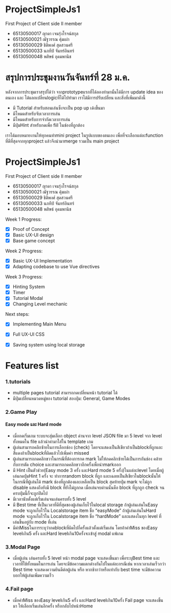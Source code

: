 # ProjectSimpleJs1
First Project of Client side II
member
<ul>
<li>65130500017 ญาดา เจนรุ่งโรจน์สกุล</li>
<li>65130500021 ณัฐวรรณ คุ้มเผ่า</li>
<li>65130500029 ธิติพงศ์ สุดสวนศรี</li>
<li>65130500033 นภทีป์ จันทร์อินทร์ </li>
<li>65130500048 พสิษธ์ อุดมพานิช</li>
</ul>

# สรุปการประชุมงานวันจันทร์ที่ 28 ม.ค.
หลังจากการประชุมเราสรุปได้ว่า จากprototypeแรกที่ได้ลองทำมานั้นได้มีการ update idea ของตนเอง และ ได้แลกเปลี่ยนlogicที่ได้ไปทำมา เราได้มีการปรับเปลี่ยน และสิ่งที่เพิ่มมาดังนี้ 
* มี Tutorial สำหรับสอนเล่นซึ่งจะเป็น pop up เด้งขึ้นมา
* มีโหมดสำหรับจับเวลาการเล่น
* มีโหมดสำหรับการจำกัดเวลาการเล่น
* มีปุ่มHint สำหรับกดเพื่อ fiil ในช่องที่ถูกต้อง

เราได้มอบหมายงานให้ทุกคนทำmini project ในรูปแบบของตนเอง เพื่อที่จะเลือกแต่ละfunction ที่ดีที่สุดจากทุกproject แล้วจึงนำมาmerge รวมเป็น main project

  # ProjectSimpleJs1
First Project of Client side II
member
<ul>
<li>65130500017 ญาดา เจนรุ่งโรจน์สกุล</li>
<li>65130500021 ณัฐวรรณ คุ้มเผ่า</li>
<li>65130500029 ธิติพงศ์ สุดสวนศรี</li>
<li>65130500033 นภทีป์ จันทร์อินทร์ </li>
<li>65130500048 พสิษธ์ อุดมพานิช</li>
</ul>

Week 1 Progress:
- [x] Proof of Concept
- [x] Basic UX-UI design
- [x] Base game concept

Week 2 Progress:
- [x] Basic UX-UI Implementation
- [x] Adapting codebase to use Vue directives

Week 3 Progress:
- [x] Hinting System
- [x] Timer
- [x] Tutorial Modal
- [x] Changing Level mechanic

Next steps:
- [x] Implementing Main Menu
- [x] Full UX-UI CSS 
- [x] Saving system using local storage


# Features list
### 1.tutorials 
* multiple pages tutorial สามารถกดเปลี่ยนหน้า tutorial ได้
* มีปุ่มเปลี่ยนหมวดหมู่ของ tutorial สองปุ่ม: General, Game Modes

### 2.Game Play
#### Easy mode และ Hard mode
* เมื่อกดเริ่มเกม ระบบจะสุ่มเลือก object ด่านจาก level JSON file มา 5 level จาก level ทั้งหมดใน file แล้วนำค่ามาใส่ใน template เกม
* ผู้เล่นสามารถคลิกซ้ายในการเลือกช่อง (check) โดยจะแสดงเป็นสีเขียวถ้าเป็นblockที่ถูกและ สีแดงถ้าเป็นblockที่ผิดแล้วไปเพิ่มค่า missed
* ผู้เล่นสามารถกดคลิกขวาในกรณีที่ต้องการกด mark ไม่ให้กดคลิกซ้ายได้เป็นการกันช่อง คล้ายกับการตัด choice และสามารถกดคลิกขวาอีกครั้งเพื่อนำmarkออก
* มี Hint เป็นตัวช่วย(Easy mode 3 ครั้ง และHard mode 5 ครั้ง)ในแต่ละlevel โดยเมื่อผู้เล่นกดปุ่มHint 1 ครั้ง จะ ทำการrandom block ที่ถูก และเฉลยเป็นสีเขียวในblockนั้นให้ ในกรณีที่ผู้เล่นได้ mark ช่องที่ถูกต้องและเหลือเป็น block สุดท้ายปุ่ม mark จะไม่ถูก disable แสดงถึงยังมี block ที่ยังไม่ถูกกด เมื่อเล่นจบด่านนั่นคือ block ที่ถูกถูก check จนครบปุ่มนี้ก็จะถูกปิดไป
* มีเวลานับตั้งแต่เริ่มเล่นจนเล่นครบทั้ง 5 level
* มี Best time ที่เป็นเวลาที่ดีที่สุดของผู้เล่นเก็บไว้ในlocal storage ถ้าผู้เล่นเล่นในEasy mode จะถูกเก็บไว้ใน Localstorage item ชื่อ “easyMode” ถ้าผู้เล่นเล่นในHard mode จะถูกเก็บไว้ใน Localstorage item ชื่อ “hardMode” และแสดงในทุก level ที่เล่นขึ้นอยู่กับ mode ที่เล่น
* มีค่าMissในการระบุว่ากดblockที่ผิดไปกี่ครั้งแล้วตั้งแต่เริ่มเล่น โดยถ้าค่าMiss ของEasy levelเกิน5 ครั้ง และHard levelเกิน10ครั้งจะเข้าสู่ modal แพ้เกม

### 3.Modal Page
* เมื่อผู้เล่น เล่นครบทั้ง 5 level หน้า modal page จะแสดงขึ้นมา เพื่อระบุBest time และ เวลาที่ใช้ทั้งหมดในการเล่น โดยจะมีข้อความแตกต่างกันไปในแต่ละกรณีเช่น หากเวลาเล่นเร็วกว่า Best time จะแสดงความยินดีต่อผู้เล่น หรือ หากช้ากว่าหรือเท่ากับ best time จะมีข้อความบอกให้ผู้เล่นเพิ่มความเร็ว

### 4.Fail page
* เมื่อค่าMiss ของEasy levelเกิน5 ครั้ง และHard levelเกิน10ครั้ง Fail page จะแสดงขึ้นมา ให้เลือกเริ่มเล่นอีกครั้ง หรือกลับไปหน้าHome



